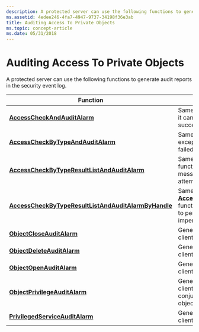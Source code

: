 ```yaml
---
description: A protected server can use the following functions to generate audit reports in the security event log.
ms.assetid: 4edee246-4fa7-4947-9737-34198f36e3ab
title: Auditing Access To Private Objects
ms.topic: concept-article
ms.date: 05/31/2018
---
```


# Auditing Access To Private Objects

A protected server can use the following functions to generate audit reports in the security event log.



| Function                                                                                                     | Description                                                                                                                                                                                                             |
|--------------------------------------------------------------------------------------------------------------|-------------------------------------------------------------------------------------------------------------------------------------------------------------------------------------------------------------------------|
| [**AccessCheckAndAuditAlarm**](/windows/desktop/api/Winbase/nf-winbase-accesscheckandauditalarma)                                                 | Same as the [**AccessCheck**](/windows/win32/api/securitybaseapi/nf-securitybaseapi-accesscheck) function except that it can generate audit messages for failed or successful access attempts.                                                                            |
| [**AccessCheckByTypeAndAuditAlarm**](/windows/desktop/api/Winbase/nf-winbase-accesscheckbytypeandauditalarma)                                     | Same as the [**AccessCheckByType**](/windows/win32/api/securitybaseapi/nf-securitybaseapi-accesscheckbytype) function except that it can generate audit messages for failed or successful access attempts.                                                                |
| [**AccessCheckByTypeResultListAndAuditAlarm**](/windows/desktop/api/Winbase/nf-winbase-accesscheckbytyperesultlistandauditalarma)                 | Same as the [**AccessCheckByTypeResultList**](/windows/win32/api/securitybaseapi/nf-securitybaseapi-accesscheckbytyperesultlist) function except that it can generate audit messages for failed or successful access attempts.                                            |
| [**AccessCheckByTypeResultListAndAuditAlarmByHandle**](/windows/desktop/api/Winbase/nf-winbase-accesscheckbytyperesultlistandauditalarmbyhandlea) | Same as the [**AccessCheckByTypeResultListAndAuditAlarm**](/windows/desktop/api/Winbase/nf-winbase-accesscheckbytyperesultlistandauditalarma) function except that it allows the calling thread to perform the access check before impersonating the client. |
| [**ObjectCloseAuditAlarm**](/windows/desktop/api/Winbase/nf-winbase-objectcloseauditalarma)                                                       | Generates an audit message to indicate that a client tried to close a private object.                                                                                                                                   |
| [**ObjectDeleteAuditAlarm**](/windows/desktop/api/Winbase/nf-winbase-objectopenauditalarma)                                                       | Generates an audit message to indicate that a client tried to delete a private object.                                                                                                                                  |
| [**ObjectOpenAuditAlarm**](/windows/desktop/api/Winbase/nf-winbase-objectopenauditalarma)                                                         | Generates an audit message to indicate that a client tried to open or create a private object.                                                                                                                          |
| [**ObjectPrivilegeAuditAlarm**](/windows/desktop/api/Winbase/nf-winbase-objectprivilegeauditalarma)                                               | Generates an audit message to indicate that a client tried to use a specified set of privileges in conjunction with an attempt to access a private object.                                                              |
| [**PrivilegedServiceAuditAlarm**](/windows/desktop/api/Winbase/nf-winbase-privilegedserviceauditalarma)                                           | Generates an audit message to indicate that a client tried to use a specified set of privileges.                                                                                                                        |



 

 

 
